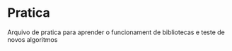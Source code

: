 # Pratica

Arquivo de pratica para aprender o funcionament de bibliotecas e teste de novos algoritmos 

